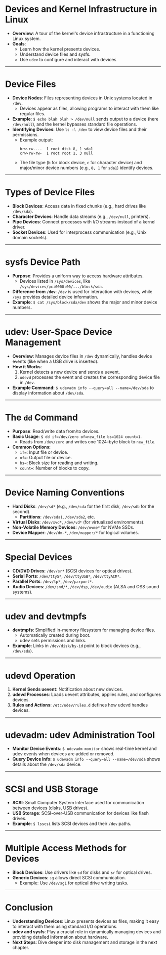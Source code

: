# Devices and Kernel Infrastructure in Linux

- **Overview**: A tour of the kernel's device infrastructure in a functioning Linux system.
- **Goals**:
  - Learn how the kernel presents devices.
  - Understand device files and sysfs.
  - Use `udev` to configure and interact with devices.

---

# Device Files

- **Device Nodes**: Files representing devices in Unix systems located in `/dev`.
  - Devices appear as files, allowing programs to interact with them like regular files.
- **Example**: `$ echo blah blah > /dev/null` sends output to a device (here `/dev/null`), and the kernel bypasses standard file operations.
- **Identifying Devices**: Use `ls -l /dev` to view device files and their permissions.
  - Example output:
    ```
    brw-rw----  1 root disk 8, 1 sda1
    crw-rw-rw-  1 root root 1, 3 null
    ```
  - The file type (`b` for block device, `c` for character device) and major/minor device numbers (e.g., `8, 1` for `sda1`) identify devices.

---

# Types of Device Files

- **Block Devices**: Access data in fixed chunks (e.g., hard drives like `/dev/sda`).
- **Character Devices**: Handle data streams (e.g., `/dev/null`, printers).
- **Pipe Devices**: Connect processes with I/O streams instead of a kernel driver.
- **Socket Devices**: Used for interprocess communication (e.g., Unix domain sockets).

---

# sysfs Device Path

- **Purpose**: Provides a uniform way to access hardware attributes.
  - Devices listed in `/sys/devices`, like `/sys/devices/pci0000:00/.../block/sda`.
- **Difference from `/dev`**: `/dev` is used for interaction with devices, while `/sys` provides detailed device information.
- **Example**: `$ cat /sys/block/sda/dev` shows the major and minor device numbers.

---

# udev: User-Space Device Management

- **Overview**: Manages device files in `/dev` dynamically, handles device events (like when a USB drive is inserted).
- **How it Works**: 
  1. Kernel detects a new device and sends a uevent.
  2. `udevd` processes the event and creates the corresponding device file in `/dev`.
- **Example Command**: `$ udevadm info --query=all --name=/dev/sda` to display information about `/dev/sda`.

---

# The `dd` Command

- **Purpose**: Read/write data from/to devices.
- **Basic Usage**: `$ dd if=/dev/zero of=new_file bs=1024 count=1`.
  - Reads from `/dev/zero` and writes one 1024-byte block to `new_file`.
- **Common Options**:
  - `if=`: Input file or device.
  - `of=`: Output file or device.
  - `bs=`: Block size for reading and writing.
  - `count=`: Number of blocks to copy.

---

# Device Naming Conventions

- **Hard Disks**: `/dev/sd*` (e.g., `/dev/sda` for the first disk, `/dev/sdb` for the second).
  - **Partitions**: `/dev/sda1`, `/dev/sda2`, etc.
- **Virtual Disks**: `/dev/xvd*`, `/dev/vd*` (for virtualized environments).
- **Non-Volatile Memory Devices**: `/dev/nvme*` for NVMe SSDs.
- **Device Mapper**: `/dev/dm-*`, `/dev/mapper/*` for logical volumes.
  
---

# Special Devices

- **CD/DVD Drives**: `/dev/sr*` (SCSI devices for optical drives).
- **Serial Ports**: `/dev/ttyS*`, `/dev/ttyUSB*`, `/dev/ttyACM*`.
- **Parallel Ports**: `/dev/lp*`, `/dev/parport*`.
- **Audio Devices**: `/dev/snd/*`, `/dev/dsp`, `/dev/audio` (ALSA and OSS sound systems).

---

# udev and devtmpfs

- **devtmpfs**: Simplified in-memory filesystem for managing device files.
  - Automatically created during boot.
  - udev sets permissions and links.
- **Example**: Links in `/dev/disk/by-id` point to block devices (e.g., `/dev/sda`).

---

# udevd Operation

1. **Kernel Sends uevent**: Notification about new devices.
2. **udevd Processes**: Loads uevent attributes, applies rules, and configures devices.
3. **Rules and Actions**: `/etc/udev/rules.d` defines how udevd handles devices.

---

# udevadm: udev Administration Tool

- **Monitor Device Events**: `$ udevadm monitor` shows real-time kernel and udev events when devices are added or removed.
- **Query Device Info**: `$ udevadm info --query=all --name=/dev/sda` shows details about the `/dev/sda` device.
  
---

# SCSI and USB Storage

- **SCSI**: Small Computer System Interface used for communication between devices (disks, USB drives).
- **USB Storage**: SCSI-over-USB communication for devices like flash drives.
- **Example**: `$ lsscsi` lists SCSI devices and their `/dev` paths.

---

# Multiple Access Methods for Devices

- **Block Devices**: Use drivers like `sd` for disks and `sr` for optical drives.
- **Generic Devices**: `sg` allows direct SCSI communication.
  - Example: Use `/dev/sg1` for optical drive writing tasks.

---

# Conclusion

- **Understanding Devices**: Linux presents devices as files, making it easy to interact with them using standard I/O operations.
- **udev and sysfs**: Play a crucial role in dynamically managing devices and providing detailed information about hardware.
- **Next Steps**: Dive deeper into disk management and storage in the next chapter.
